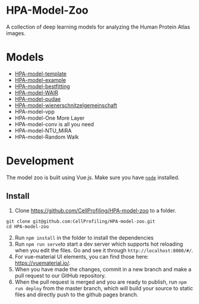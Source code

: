 # HPA-Model-Zoo
A collection of deep learning models for analyzing the Human Protein Atlas images.

# Models
* [HPA-model-template](https://github.com/CellProfiling/HPA-model-template)
* [HPA-model-example](https://github.com/oeway/HPA-model-example)
* [HPA-model-bestfitting](https://kth.box.com/s/gw43cvngx6quknq8ana9um1xx3ajhi4a)
* [HPA-model-WAIR](https://kth.box.com/s/y6xc7ok4dy76sbza4llh90uwunda9lj9)
* [HPA-model-pudae](https://kth.box.com/s/8w67epq680y3pwq6ggudftp8l3e91iyt)
* [HPA-model-wienerschnitzelgemeinschaft](https://kth.box.com/s/hcs1aydkx5q9hb5ynxfyn3qbwl0izj9x)
* HPA-model-vpp
* HPA-model-One More Layer
* HPA-model-conv is all you need
* HPA-model-NTU_MiRA
* HPA-model-Random Walk

# Development
The model zoo is built using Vue.js. Make sure you have [`node`](https://nodejs.org/en/) installed.

## Install


1. Clone https://github.com/CellProfiling/HPA-model-zoo to a folder.
  ```
  git clone git@github.com:CellProfiling/HPA-model-zoo.git
  cd HPA-model-zoo
  ```
2. Run `npm install` in the folder to install the dependencies
3. Run `npm run serve`to start a dev server which supports hot reloading when you edit the files. Go and see it through `http://localhost:8000/#/`.
4. For vue-material UI elements, you can find those here: https://vuematerial.io/.
5. When you have made the changes, commit in a new branch and make a pull request to our GitHub repository.
6. When the pull request is merged and you are ready to publish, run `npm run deploy` from the master branch, which will build your source to static files and directly push to the github pages branch.
